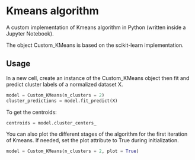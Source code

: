 # Kmeans algorithm

A custom implementation of Kmeans algorithm in Python (written inside a Jupyter Notebook).

The object Custom_KMeans is based on the scikit-learn implementation.

## Usage

In a new cell, create an instance of the Custom_KMeans object then fit and predict cluster labels of a normalized dataset X.

```python
model = Custom_KMeans(n_clusters = 2) 
cluster_predictions = model.fit_predict(X)
```

To get the centroids: 

```python
centroids = model.cluster_centers_
```

You can also plot the different stages of the algorithm for the first iteration of Kmeans. If needed, set the plot attribute to True during initialization.

```python
model = Custom_KMeans(n_clusters = 2, plot = True) 
```






